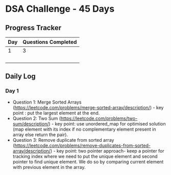 # DSA Challenge - 45 Days

## Progress Tracker

| Day  | Questions Completed  |
|------|----------------------|
| 1    |   3                  |
|      |                      |
|      |                      |
|      |                      |
|      |                      |

## Daily Log

### Day 1
- Question 1: Merge Sorted Arrays (https://leetcode.com/problems/merge-sorted-array/description/) - key point : put the largest element at the end.
- Question 2: Two Sum (https://leetcode.com/problems/two-sum/description/) - key point: use unordered_map for optimised solution (map element with its index if no complementary element present in array else return the pair).
- Question 3: Remove duplicate from sorted array (https://leetcode.com/problems/remove-duplicates-from-sorted-array/description/) - key point: two pointer approach- keep a pointer for tracking index where we need to put the unique element and second pointer to find unique element. We do so by comparing current element with previous element in the array.



